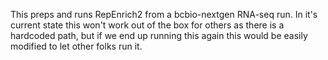 This preps and runs RepEnrich2 from a bcbio-nextgen RNA-seq run. In it's
current state this won't work out of the box for others as there is a hardcoded
path, but if we end up running this again this would be easily modified to let
other folks run it.
